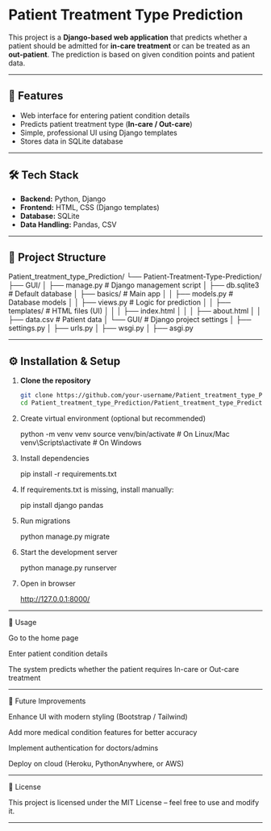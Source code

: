 # Patient Treatment Type Prediction

This project is a **Django-based web application** that predicts whether a patient should be admitted for **in-care treatment** or can be treated as an **out-patient**. The prediction is based on given condition points and patient data.

---

## 🚀 Features
- Web interface for entering patient condition details  
- Predicts patient treatment type (**In-care / Out-care**)  
- Simple, professional UI using Django templates  
- Stores data in SQLite database  

---

## 🛠 Tech Stack
- **Backend:** Python, Django  
- **Frontend:** HTML, CSS (Django templates)  
- **Database:** SQLite  
- **Data Handling:** Pandas, CSV  

---

## 📂 Project Structure
Patient_treatment_type_Prediction/
└── Patient-Treatment-Type-Prediction/
├── GUI/
│ ├── manage.py # Django management script
│ ├── db.sqlite3 # Default database
│ ├── basics/ # Main app
│ │ ├── models.py # Database models
│ │ ├── views.py # Logic for prediction
│ │ ├── templates/ # HTML files (UI)
│ │ │ ├── index.html
│ │ │ ├── about.html
│ │ ├── data.csv # Patient data
│ └── GUI/ # Django project settings
│ ├── settings.py
│ ├── urls.py
│ ├── wsgi.py
│ ├── asgi.py


---

## ⚙️ Installation & Setup

1. **Clone the repository**
   ```bash
   git clone https://github.com/your-username/Patient_treatment_type_Prediction.git
   cd Patient_treatment_type_Prediction/Patient_treatment_type_Prediction/Patient-Treatment-Type-Prediction/GUI

2. Create virtual environment (optional but recommended)
   
   python -m venv venv
   source venv/bin/activate   # On Linux/Mac
   venv\Scripts\activate      # On Windows

3. Install dependencies

   pip install -r requirements.txt

4. If requirements.txt is missing, install manually:

   pip install django pandas

5. Run migrations

   python manage.py migrate

6. Start the development server

   python manage.py runserver


7. Open in browser

   http://127.0.0.1:8000/

---

🎯 Usage

Go to the home page

Enter patient condition details

The system predicts whether the patient requires In-care or Out-care treatment

---

📌 Future Improvements

Enhance UI with modern styling (Bootstrap / Tailwind)

Add more medical condition features for better accuracy

Implement authentication for doctors/admins

Deploy on cloud (Heroku, PythonAnywhere, or AWS)

---

📝 License

This project is licensed under the MIT License – feel free to use and modify it.

---
